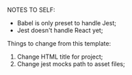 NOTES TO SELF:

- Babel is only preset to handle Jest;
- Jest doesn't handle React yet;

Things to change from this template:

1) Change HTML title for project;
2) Change jest mocks path to asset files;
